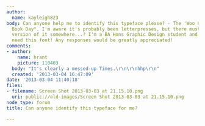 ```yaml
---
author:
  name: kayleigh823
body: Can anyone help me to identify this typeface please? - The 'Woo Hoo It's World
  Book Day". I'm aware it's probably been letterpresses, but there must be a digital
  version of it somewhere...? I'm a BA Hons Graphic Design student and desperately
  need this font! Any responses would be greatly appreciated!
comments:
- author:
    name: hrant
    picture: 110403
  body: "It's clearly a messed-up Times.\r\n\r\nhhp\r\n"
  created: '2013-03-04 16:47:09'
date: '2013-03-04 11:40:18'
files:
- filename: Screen Shot 2013-03-03 at 21.15.10.png
  uri: public://old-images/Screen Shot 2013-03-03 at 21.15.10.png
node_type: forum
title: Can anyone identify this typeface for me?

---
```

